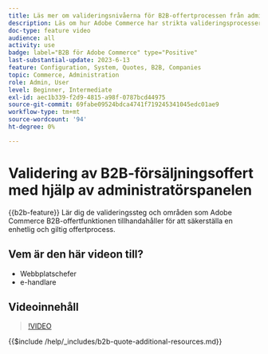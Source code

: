 ```yaml
---
title: Läs mer om valideringsnivåerna för B2B-offertprocessen från administratörspanelen
description: Läs om hur Adobe Commerce har strikta valideringsprocesser.  I den här videosjälvstudien demonstreras valideringsprocessen från Adobe Commerce admin-panelen för att säkerställa att offertproceduren är giltig och konsekvent
doc-type: feature video
audience: all
activity: use
badge: label="B2B för Adobe Commerce" type="Positive"
last-substantial-update: 2023-6-13
feature: Configuration, System, Quotes, B2B, Companies
topic: Commerce, Administration
role: Admin, User
level: Beginner, Intermediate
exl-id: aec1b339-f2d9-4815-a98f-0787bcd44975
source-git-commit: 69fabe09524bdca4741f719245341045edc01ae9
workflow-type: tm+mt
source-wordcount: '94'
ht-degree: 0%

---
```


# Validering av B2B-försäljningsoffert med hjälp av administratörspanelen

{{b2b-feature}}
Lär dig de valideringssteg och områden som Adobe Commerce B2B-offertfunktionen tillhandahåller för att säkerställa en enhetlig och giltig offertprocess.

## Vem är den här videon till?

- Webbplatschefer
- e-handlare

## Videoinnehåll

>[!VIDEO](https://video.tv.adobe.com/v/3420413?learn=on)

{{$include /help/_includes/b2b-quote-additional-resources.md}}
